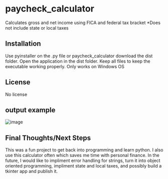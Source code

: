# paycheck_calculator

Calculates gross and net income using FICA and federal tax bracket
*Does not include state or local taxes

## Installation

Use pyinstaller on the .py file or paycheck_calculator download the dist folder. Open the application in the dist folder.
Keep all files to keep the executable working properly. Only works on Windows OS

## License

No license

## output example
![image](https://github.com/nicholaswhitman/paycheck_calculator/assets/145265217/8ea084a6-5ab3-49f4-a195-12415e564055)


## Final Thoughts/Next Steps

This was a fun project to get back into programming and learn python. I also use this calculator often which saves me time with personal finance. 
In the future, I would like to impliment error handling for strings, turn it into object oriented programming, impliment state and local taxes,
and possibly build a tkinter app and publish it. 
